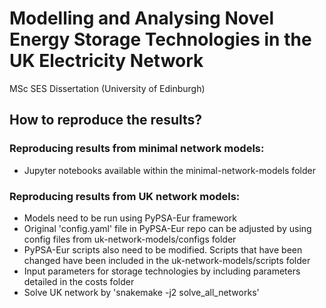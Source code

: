 # Modelling and Analysing Novel Energy Storage Technologies in the UK Electricity Network
MSc SES Dissertation (University of Edinburgh)

## How to reproduce the results?
### Reproducing results from minimal network models:
- Jupyter notebooks available within the minimal-network-models folder
### Reproducing results from UK network models:
- Models need to be run using PyPSA-Eur framework
- Original 'config.yaml' file in PyPSA-Eur repo can be adjusted by using config files from uk-network-models/configs folder
- PyPSA-Eur scripts also need to be modified. Scripts that have been changed have been included in the uk-network-models/scripts folder
- Input parameters for storage technologies by including parameters detailed in the costs folder
- Solve UK network by 'snakemake -j2 solve_all_networks'
